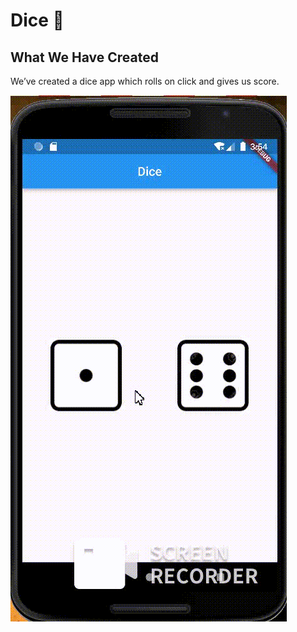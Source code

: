 # Dice 🎲

## What We Have Created

We’ve  created a dice app which rolls on click and gives us score.

![Finished App](https://raw.githubusercontent.com/SarveshChavan/Output-Gif/main/DiceApp.gif)
